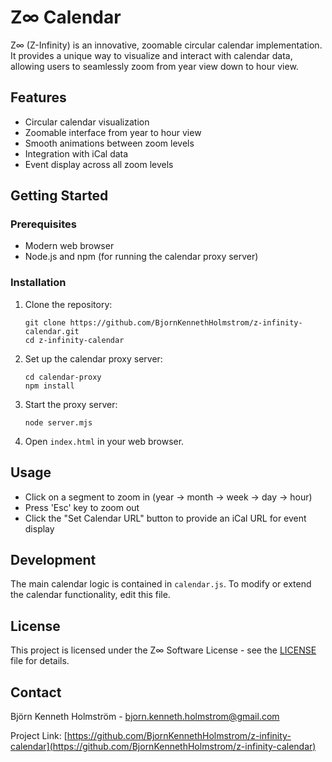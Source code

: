 # Z∞ Calendar

Z∞ (Z-Infinity) is an innovative, zoomable circular calendar implementation. It provides a unique way to visualize and interact with calendar data, allowing users to seamlessly zoom from year view down to hour view.

## Features

- Circular calendar visualization
- Zoomable interface from year to hour view
- Smooth animations between zoom levels
- Integration with iCal data
- Event display across all zoom levels

## Getting Started

### Prerequisites

- Modern web browser
- Node.js and npm (for running the calendar proxy server)

### Installation

1. Clone the repository:
   ```
   git clone https://github.com/BjornKennethHolmstrom/z-infinity-calendar.git
   cd z-infinity-calendar
   ```

2. Set up the calendar proxy server:
   ```
   cd calendar-proxy
   npm install
   ```

3. Start the proxy server:
   ```
   node server.mjs
   ```

4. Open `index.html` in your web browser.

## Usage

- Click on a segment to zoom in (year → month → week → day → hour)
- Press 'Esc' key to zoom out
- Click the "Set Calendar URL" button to provide an iCal URL for event display

## Development

The main calendar logic is contained in `calendar.js`. To modify or extend the calendar functionality, edit this file.

## License

This project is licensed under the Z∞ Software License - see the [LICENSE](LICENSE) file for details.

## Contact

Björn Kenneth Holmström - bjorn.kenneth.holmstrom@gmail.com

Project Link: [https://github.com/BjornKennethHolmstrom/z-infinity-calendar](https://github.com/BjornKennethHolmstrom/z-infinity-calendar)
